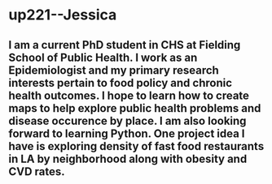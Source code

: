 # up221--Jessica
## I am a current PhD student in CHS at Fielding School of Public Health. I work as an Epidemiologist and my primary research interests pertain to food policy and chronic health outcomes. I hope to learn how to create maps to help explore public health problems and disease occurence by place. I am also looking forward to learning Python. One project idea I have is exploring density of fast food restaurants in LA by neighborhood along with obesity and CVD rates.
